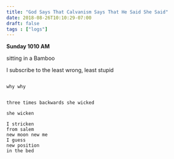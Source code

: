 ```yaml
---
title: "God Says That Calvanism Says That He Said She Said"
date: 2018-08-26T10:10:29-07:00
draft: false
tags : ["logs"]
---
```


**Sunday 1010 AM**

sitting in a Bamboo


I subscribe to the least wrong, least stupid


```

why why


three times backwards she wicked

she wicken

I stricken
from salem
new moon new me
I guess
new position
in the bed


```
